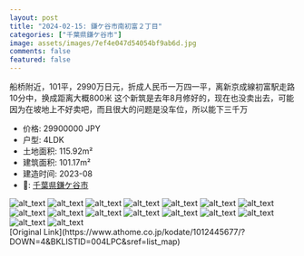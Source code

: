 ```yaml
---
layout: post
title: "2024-02-15: 鎌ケ谷市南初富２丁目"
categories: ["千葉県鎌ケ谷市"]
image: assets/images/7ef4e047d54054bf9ab6d.jpg
comments: false
featured: false
---
```

<p>船桥附近，101平，2990万日元，折成人民币一万四一平，离新京成線初富駅走路10分中，换成距离大概800米
这个新筑是去年8月修好的，现在也没卖出去，可能因为在坡地上不好卖吧，而且很大的问题是没车位，所以能下三千万</p>

* 价格: 29900000 JPY
* 户型: 4LDK
* 土地面积: 115.92m²
* 建筑面积: 101.17m²
* 建造时间: 2023-08
* 📍: [千葉県鎌ケ谷市](https://www.google.com/maps/search/?api=1&query=35.77508%2C140.0062)

<div class="scroll-container"><img src="/assets/images/a3aea96859726db4ca562.jpg" alt="alt_text"/>
<img src="/assets/images/96fdd0fbd099fb23f7c52.jpg" alt="alt_text"/>
<img src="/assets/images/691cd643ddb95a1ce2faa.jpg" alt="alt_text"/>
<img src="/assets/images/9d1ff9b7a8630fff3f79a.jpg" alt="alt_text"/>
<img src="/assets/images/9b0d6f9323ea738f00b44.jpg" alt="alt_text"/>
<img src="/assets/images/e24a313fcca1c9360b21f.jpg" alt="alt_text"/>
<img src="/assets/images/1286ec7f4fa3758de09a2.jpg" alt="alt_text"/>
<img src="/assets/images/2cbef06f6c9e0f96ac5d4.jpg" alt="alt_text"/>
<img src="/assets/images/b79fcbd80936568d3a4ec.jpg" alt="alt_text"/>
<img src="/assets/images/555b4bbec08a699569070.jpg" alt="alt_text"/>
<img src="/assets/images/0c65e7481c3b1e120e6ca.jpg" alt="alt_text"/>
<img src="/assets/images/6546aee45f18ded62bbb6.jpg" alt="alt_text"/>
<img src="/assets/images/ce37fc6038573d52c1b18.jpg" alt="alt_text"/>
<img src="/assets/images/d1ce644621effca0f26d9.jpg" alt="alt_text"/>
<img src="/assets/images/3f766dafb92b4e5770532.jpg" alt="alt_text"/>
<img src="/assets/images/06f613cb13bc7f15ab9c3.jpg" alt="alt_text"/></div>
[Original Link](https://www.athome.co.jp/kodate/1012445677/?DOWN=4&BKLISTID=004LPC&sref=list_map)